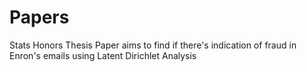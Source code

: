 # Papers
Stats Honors Thesis 
Paper aims to find if there's indication of fraud in Enron's emails using Latent Dirichlet Analysis
